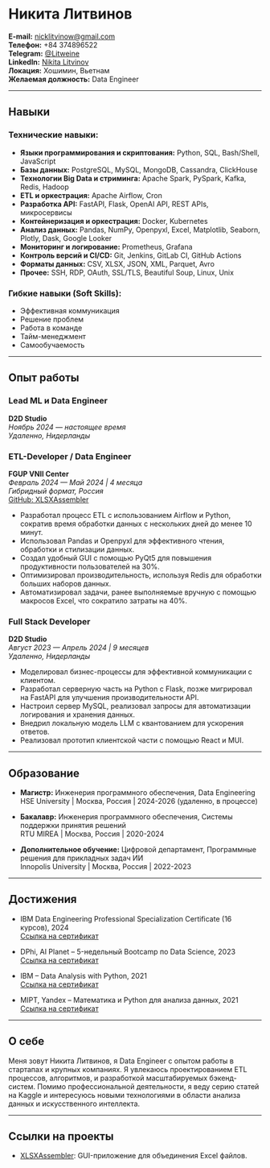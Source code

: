 # Никита Литвинов

**E-mail:** nicklitvinow@gmail.com  
**Телефон:** +84 374896522  
**Telegram:** [@Litweine](https://t.me/Litweine)  
**LinkedIn:** [Nikita Litvinov](https://linkedin.com/in/nikita-litvinov)  
**Локация:** Хошимин, Вьетнам  
**Желаемая должность:** Data Engineer  

---

## Навыки

### Технические навыки:
- **Языки программирования и скриптования:** Python, SQL, Bash/Shell, JavaScript  
- **Базы данных:** PostgreSQL, MySQL, MongoDB, Cassandra, ClickHouse  
- **Технологии Big Data и стриминга:** Apache Spark, PySpark, Kafka, Redis, Hadoop  
- **ETL и оркестрация:** Apache Airflow, Cron  
- **Разработка API:** FastAPI, Flask, OpenAI API, REST APIs, микросервисы  
- **Контейнеризация и оркестрация:** Docker, Kubernetes  
- **Анализ данных:** Pandas, NumPy, Openpyxl, Excel, Matplotlib, Seaborn, Plotly, Dask, Google Looker  
- **Мониторинг и логирование:** Prometheus, Grafana  
- **Контроль версий и CI/CD:** Git, Jenkins, GitLab CI, GitHub Actions  
- **Форматы данных:** CSV, XLSX, JSON, XML, Parquet, Avro  
- **Прочее:** SSH, RDP, OAuth, SSL/TLS, Beautiful Soup, Linux, Unix

### Гибкие навыки (Soft Skills):
- Эффективная коммуникация  
- Решение проблем  
- Работа в команде  
- Тайм-менеджмент  
- Самообучаемость  

---

## Опыт работы

### Lead ML и Data Engineer
**D2D Studio**  
*Ноябрь 2024 — настоящее время*  
*Удаленно, Нидерланды*

### ETL-Developer / Data Engineer
**FGUP VNII Center**  
*Февраль 2024 — Май 2024 | 4 месяца*  
*Гибридный формат, Россия*  
[GitHub: XLSXAssembler](https://github.com/NickLitwinow/XLSXAssembler_Public)

- Разработал процесс ETL с использованием Airflow и Python, сократив время обработки данных с нескольких дней до менее 10 минут.
- Использовал Pandas и Openpyxl для эффективного чтения, обработки и стилизации данных.
- Создал удобный GUI с помощью PyQt5 для повышения продуктивности пользователей на 30%.
- Оптимизировал производительность, используя Redis для обработки больших наборов данных.
- Автоматизировал задачи, ранее выполняемые вручную с помощью макросов Excel, что сократило затраты на 40%.

### Full Stack Developer
**D2D Studio**  
*Август 2023 — Апрель 2024 | 9 месяцев*  
*Удаленно, Нидерланды*

- Моделировал бизнес-процессы для эффективной коммуникации с клиентом.
- Разработал серверную часть на Python с Flask, позже мигрировал на FastAPI для улучшения производительности API.
- Настроил сервер MySQL, реализовал запросы для автоматизации логирования и хранения данных.
- Внедрил локальную модель LLM с квантованием для ускорения ответов.
- Реализовал прототип клиентской части с помощью React и MUI.

---

## Образование

- **Магистр:** Инженерия программного обеспечения, Data Engineering  
HSE University | Москва, Россия | 2024-2026 (удаленно, в процессе)

- **Бакалавр:** Инженерия программного обеспечения, Системы поддержки принятия решений  
RTU MIREA | Москва, Россия | 2020-2024

- **Дополнительное обучение:** Цифровой департамент, Программные решения для прикладных задач ИИ  
Innopolis University | Москва, Россия | 2022-2023

---

## Достижения

- IBM Data Engineering Professional Specialization Certificate (16 курсов), 2024  
[Ссылка на сертификат](https://coursera.org/share/4db071578a507cceffedcbfadbc14869)

- DPhi, AI Planet – 5-недельный Bootcamp по Data Science, 2023  
[Ссылка на сертификат](https://aiplanet.com/bootcamp/certificate/verify/dc37fd9f-a049-40a9-ba5a-53cfc5a00eb9)

- IBM – Data Analysis with Python, 2021  
[Ссылка на сертификат](https://coursera.org/share/9b661a435e6f17adbb158d2e1254a1f8)

- MIPT, Yandex – Математика и Python для анализа данных, 2021  
[Ссылка на сертификат](https://coursera.org/share/fafeb829805e09648a176fce18dfbc08)

---

## О себе

Меня зовут Никита Литвинов, я Data Engineer с опытом работы в стартапах и крупных компаниях. Я увлекаюсь проектированием ETL процессов, алгоритмов, и разработкой масштабируемых бэкенд-систем. Помимо профессиональной деятельности, я веду серию статей на Kaggle и интересуюсь новыми технологиями в области анализа данных и искусственного интеллекта.

---

## Ссылки на проекты

- [XLSXAssembler](https://github.com/NickLitwinow/XLSXAssembler_Public): GUI-приложение для объединения Excel файлов.
